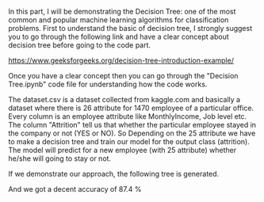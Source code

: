 In this part, I will be demonstrating the Decision Tree: one of the most common and popular machine learning algorithms for classification problems.
First to understand the basic of decision tree, I strongly suggest you to go through the following link and have a clear concept about decision tree before going to the code part.

https://www.geeksforgeeks.org/decision-tree-introduction-example/

Once you have a clear concept then you can go through the "Decision Tree.ipynb" code file for understanding how the code works.

The dataset.csv is a dataset collected from kaggle.com and basically a dataset where there is 26 attribute for 1470 employee of a particular office. Every column is an employee attribute like MonthlyIncome, Job level etc. The column "Attrition" tell us that whether the particular employee stayed in the company or not (YES or NO). So Depending on the 25 attribute we have to make a decision tree and train our model for the output class (attrition). The model will predict for a new employee (with 25 attribute) whether he/she will going to stay or not.

If we demonstrate our approach, the following tree is generated.  



And we got a decent accuracy of 87.4 %
 

